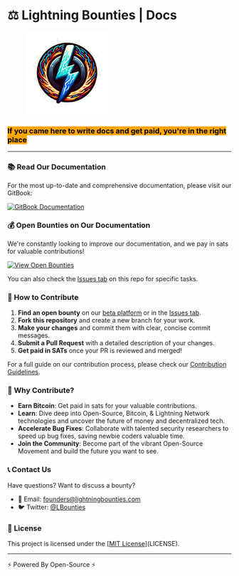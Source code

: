 <!--
---
layout:
  title:
    visible: true
  description:
    visible: true
  tableOfContents:
    visible: true
  outline:
    visible: true
  pagination:
    visible: true
---
-->

# ⚖️ Lightning Bounties | Docs

<div align="left">

<figure><img src=".gitbook/assets/LB_Logo_Round.png" alt="" width="188"><figcaption></figcaption></figure>

</div>

### <mark style="background-color:orange;">**If you came here to write docs and get paid, you're in the right place**</mark>

***

### 📚 Read Our Documentation

For the most up-to-date and comprehensive documentation, please visit our GitBook:

[![GitBook Documentation](https://img.shields.io/badge/GitBook-Documentation-blue?style=for-the-badge\&logo=gitbook)](https://lightning-bounties.gitbook.io/docs/getting-started/getting-started)

### 💰 Open Bounties on Our Documentation

We're constantly looking to improve our documentation, and we pay in sats for valuable contributions!

[![View Open Bounties](https://img.shields.io/badge/View%20Open%20Bounties-orange?style=for-the-badge)](https://beta.lightningbounties.com)

You can also check the [Issues tab](https://github.com/MIT-Bitcoin-2024/demo-gitbook/issues) on this repo for specific tasks.

### 🚀 How to Contribute

1. **Find an open bounty** on our [beta platform](https://beta.lightningbounties.com) or in the [Issues tab](https://github.com/MIT-Bitcoin-2024/demo-gitbook/issues).
2. **Fork this repository** and create a new branch for your work.
3. **Make your changes** and commit them with clear, concise commit messages.
4. **Submit a Pull Request** with a detailed description of your changes.
5. **Get paid in SATs** once your PR is reviewed and merged!

For a full guide on our contribution process, please check our [Contribution Guidelines](contributing.md).

### 🌟 Why Contribute?

* **Earn Bitcoin**: Get paid in sats for your valuable contributions.
* **Learn**: Dive deep into Open-Source, Bitcoin, & Lightning Network technologies and uncover the future of money and decentralized tech.
* **Accelerate Bug Fixes**: Collaborate with talented security researchers to speed up bug fixes, saving newbie coders valuable time.
* **Join the Community**: Become part of the vibrant Open-Source Movement and build the future you want to see.

### 📞 Contact Us

Have questions? Want to discuss a bounty?

* 📧 Email: [founders@lightningbounties.com](mailto:founders@lightningbounties.com)
* 🐦 Twitter: [@LBounties](https://x.com/LBounties)

### 📜 License

This project is licensed under the \[[MIT License](https://github.com/MIT-Bitcoin-2024/demo-gitbook?tab=License-1-ov-file)]\(LICENSE).

***

⚡ Powered By Open-Source ⚡
